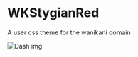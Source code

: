 # WKStygianRed
A user css theme for the wanikani domain

![Dash img](https://github.com/Sepitus-exe/WKStygianRed/Dash.png?raw=true)

